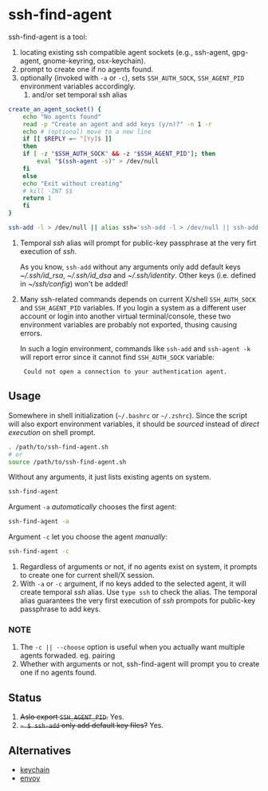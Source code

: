 # ssh-find-agent

ssh-find-agent is a tool:

1. locating existing ssh compatible agent sockets (e.g., ssh-agent, gpg-agent, gnome-keyring, osx-keychain).
2. prompt to create one if no agents found.
3. optionally (invoked with `-a` or `-c`), sets `SSH_AUTH_SOCK`, `SSH_AGENT_PID` environment variables accordingly.
    1. and/or set temporal ssh alias

```bash
create_an_agent_socket() {
    echo "No agents found"
    read -p "Create an agent and add keys (y/n)?" -n 1 -r
    echo # (optional) move to a new line
    if [[ $REPLY =~ ^[Yy]$ ]]
    then
	if [ -z "$SSH_AUTH_SOCK" && -z "$SSH_AGENT_PID"]; then
	    eval "$(ssh-agent -s)" > /dev/null
	fi
    else
	echo "Exit without creating"
	# kill -INT $$
	return 1
    fi
}

ssh-add -l > /dev/null || alias ssh='ssh-add -l > /dev/null || ssh-add && unalias ssh; ssh'
```

1. Temporal *ssh* alias will prompt for public-key passphrase at the very firt execution of *ssh*.

    As you know, `ssh-add` without any arguments only add default keys *~/.ssh/id_rsa*, *~/.ssh/id_dsa* and *~/.ssh/identity*. Other keys (i.e. defined in *~/ssh/config*) won't be added!
2. Many ssh-related commands depends on current X/shell `SSH_AUTH_SOCK` and `SSH_AGENT_PID` variables. If you login a system as a different user account or login into another virtual terminal/console, these two environment variables are probably not exported, thusing causing errors.

    In such a login environment, commands like `ssh-add` and `ssh-agent -k` will report error since it cannot find `SSH_AUTH_SOCK` variable:

        Could not open a connection to your authentication agent.

## Usage

Somewhere in shell initialization (`~/.bashrc` or `~/.zshrc`). Since the script will also export environment variables, it should be *sourced* instead of *direct execution* on shell prompt.

```bash
. /path/to/ssh-find-agent.sh
# or
source /path/to/ssh-find-agent.sh
```

Without any arguments, it just lists existing agents on system.

```bash
ssh-find-agent
```

Argument `-a` *automatically* chooses the first agent:

```bash
ssh-find-agent -a
```

Argument `-c` let you choose the agent *manually*:

```bash
ssh-find-agent -c
```

1. Regardless of arguments or not, if no agents exist on system, it prompts to create one for current shell/X session.
2. With `-a` or `-c` argument, if no keys added to the selected agent, it will create temporal *ssh* alias. Use `type ssh` to check the alias. The temporal alias guarantees the very first execution of *ssh* prompots for public-key passphrase to add keys.

### NOTE

1. The `-c || --choose` option is useful when you actually want multiple agents forwaded.  eg. pairing
2. Whether with arguments or not, ssh-find-agent will prompt you to create one if no agents found.

## Status

1. <s>Aslo export `SSH_AGENT_PID`.</s> Yes.
2. <s>`~ $ ssh-add` only add default key files?</s> Yes.

## Alternatives

* [keychain](https://github.com/funtoo/keychain)
* [envoy](https://github.com/vodik/envoy)
